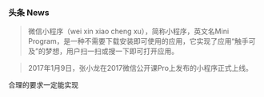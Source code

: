 ### 头条 News

>微信小程序（wei xin xiao cheng xu），简称小程序，英文名Mini Program，是一种不需要下载安装即可使用的应用，它实现了应用“触手可及”的梦想，用户扫一扫或搜一下即可打开应用。

>2017年1月9日，张小龙在2017微信公开课Pro上发布的小程序正式上线。

合理的要求一定能实现